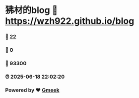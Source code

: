 # 狒材的blog :link: https://wzh922.github.io/blog 
### :page_facing_up: [22](https://wzh922.github.io/blog/tag.html) 
### :speech_balloon: 0 
### :hibiscus: 93300 
### :alarm_clock: 2025-06-18 22:02:20 
### Powered by :heart: [Gmeek](https://github.com/Meekdai/Gmeek)
